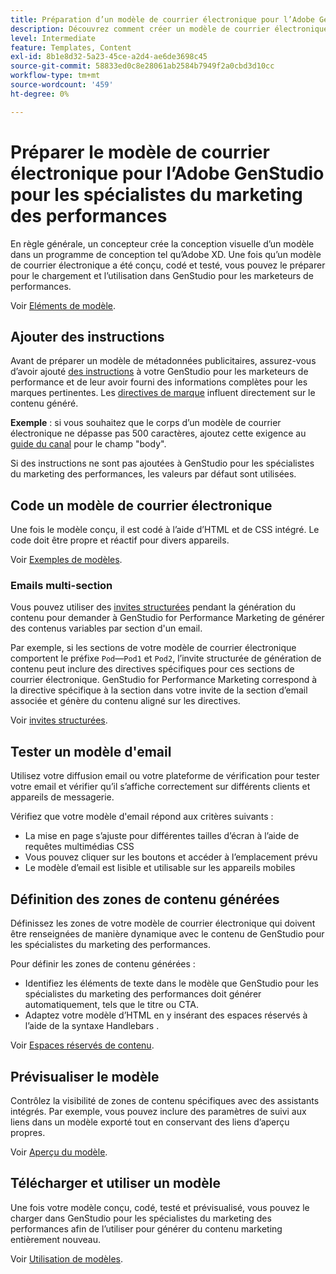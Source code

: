 ```yaml
---
title: Préparation d’un modèle de courrier électronique pour l’Adobe GenStudio pour les spécialistes du marketing des performances
description: Découvrez comment créer un modèle de courrier électronique personnalisé pour Adobe GenStudio pour les spécialistes du marketing des performances.
level: Intermediate
feature: Templates, Content
exl-id: 8b1e8d32-5a23-45ce-a2d4-ae6de3698c45
source-git-commit: 58833ed0c8e28061ab2584b7949f2a0cbd3d10cc
workflow-type: tm+mt
source-wordcount: '459'
ht-degree: 0%

---
```


# Préparer le modèle de courrier électronique pour l’Adobe GenStudio pour les spécialistes du marketing des performances

En règle générale, un concepteur crée la conception visuelle d’un modèle dans un programme de conception tel qu’Adobe XD. Une fois qu’un modèle de courrier électronique a été conçu, codé et testé, vous pouvez le préparer pour le chargement et l’utilisation dans GenStudio pour les marketeurs de performances.

Voir [Eléments de modèle](use-templates.md#template-elements).

## Ajouter des instructions

Avant de préparer un modèle de métadonnées publicitaires, assurez-vous d’avoir ajouté [des instructions](/help/user-guide/guidelines/overview.md) à votre GenStudio pour les marketeurs de performance et de leur avoir fourni des informations complètes pour les marques pertinentes. Les [directives de marque](/help/user-guide/guidelines/brands.md) influent directement sur le contenu généré.

**Exemple** : si vous souhaitez que le corps d’un modèle de courrier électronique ne dépasse pas 500 caractères, ajoutez cette exigence au [guide du canal](/help/user-guide/guidelines/brands.md#channel-guidelines) pour le champ &quot;body&quot;.

Si des instructions ne sont pas ajoutées à GenStudio pour les spécialistes du marketing des performances, les valeurs par défaut sont utilisées.

## Code un modèle de courrier électronique

Une fois le modèle conçu, il est codé à l’aide d’HTML et de CSS intégré. Le code doit être propre et réactif pour divers appareils.

Voir [Exemples de modèles](/help/user-guide/content/customize-template.md#template-examples).

### Emails multi-section

Vous pouvez utiliser des [invites structurées](/help/user-guide/effective-prompts.md#structured-prompts) pendant la génération du contenu pour demander à GenStudio for Performance Marketing de générer des contenus variables par section d&#39;un email.

Par exemple, si les sections de votre modèle de courrier électronique comportent le préfixe `Pod`—`Pod1` et `Pod2`, l’invite structurée de génération de contenu peut inclure des directives spécifiques pour ces sections de courrier électronique. GenStudio for Performance Marketing correspond à la directive spécifique à la section dans votre invite de la section d’email associée et génère du contenu aligné sur les directives.

Voir [ invites structurées](/help/user-guide/effective-prompts.md#structured-prompts).

## Tester un modèle d&#39;email

Utilisez votre diffusion email ou votre plateforme de vérification pour tester votre email et vérifier qu’il s’affiche correctement sur différents clients et appareils de messagerie.

Vérifiez que votre modèle d&#39;email répond aux critères suivants :

* La mise en page s’ajuste pour différentes tailles d’écran à l’aide de requêtes multimédias CSS
* Vous pouvez cliquer sur les boutons et accéder à l’emplacement prévu
* Le modèle d’email est lisible et utilisable sur les appareils mobiles

## Définition des zones de contenu générées

Définissez les zones de votre modèle de courrier électronique qui doivent être renseignées de manière dynamique avec le contenu de GenStudio pour les spécialistes du marketing des performances.

Pour définir les zones de contenu générées :

* Identifiez les éléments de texte dans le modèle que GenStudio pour les spécialistes du marketing des performances doit générer automatiquement, tels que le titre ou CTA.
* Adaptez votre modèle d’HTML en y insérant des espaces réservés à l’aide de la syntaxe Handlebars .

Voir [Espaces réservés de contenu](/help/user-guide/content/customize-template.md#content-placeholders).

## Prévisualiser le modèle

Contrôlez la visibilité de zones de contenu spécifiques avec des assistants intégrés. Par exemple, vous pouvez inclure des paramètres de suivi aux liens dans un modèle exporté tout en conservant des liens d’aperçu propres.

Voir [Aperçu du modèle](/help/user-guide/content/customize-template.md#template-preview).

## Télécharger et utiliser un modèle

Une fois votre modèle conçu, codé, testé et prévisualisé, vous pouvez le charger dans GenStudio pour les spécialistes du marketing des performances afin de l’utiliser pour générer du contenu marketing entièrement nouveau.

Voir [Utilisation de modèles](use-templates.md).
